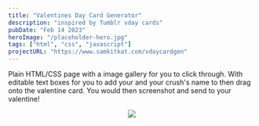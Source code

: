 ```yaml
---
title: "Valentines Day Card Generator"
description: "inspired by Tumblr vday cards"
pubDate: "Feb 14 2023"
heroImage: "/placeholder-hero.jpg"
tags: ["html", "css", "javascript"]
projectURL: "https://www.samkitkat.com/vdaycardgen"
---
```


Plain HTML/CSS page with a image gallery for you to click through. With editable text boxes for you to add your and your crush's name to then drag onto the valentine card. You would then screenshot and send to your valentine!

<div align="center"><img src="../../assets/images/vdayimg.png"></div>